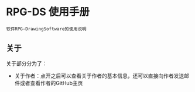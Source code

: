 # RPG-DS 使用手册
`软件RPG-DrawingSoftware的使用说明` </br>

## 关于
关于部分分为了： </br>
- 关于作者：点开之后可以查看关于作者的基本信息，还可以直接向作者发送邮件或者查看作者的GitHub主页 </br>

